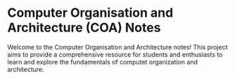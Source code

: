 # Computer Organisation and Architecture (COA) Notes
 Welcome to the Computer Organisation and Architecture notes! This project aims to provide a comprehensive resource for students and enthusiasts to learn and explore the fundamentals of computet organization and architecture.


